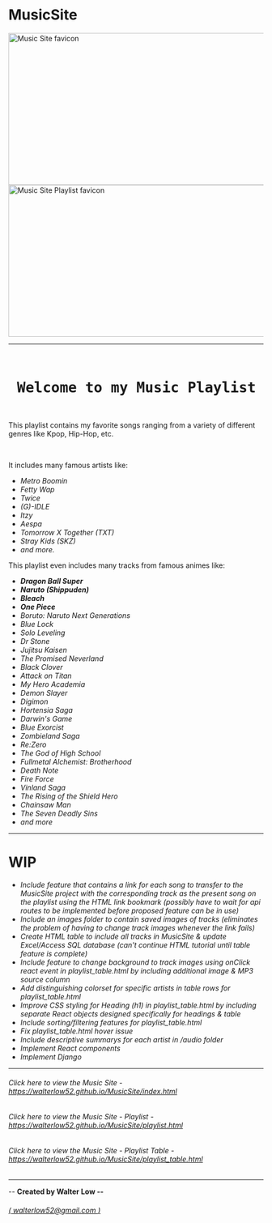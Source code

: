 # MusicSite
<img src = "https://st.depositphotos.com/1000123/4290/i/950/depositphotos_42906467-stock-photo-electric-lighting-effect.jpg" alt = "Music Site favicon" title = "MusicSite" width = "800px" height = "300px">
<img src = "https://png.pngtree.com/thumb_back/fh260/background/20200520/pngtree-lightning-creative-texture-hand-painted-water-and-fire-background-image_335938.jpg" alt = "Music Site Playlist favicon" title = "Music Site - Playlist" width = "800px" height = "300px"> <br> <hr>

<pre> <h1> Welcome to my Music Playlist Project Website! </h1> </pre>
<p> This playlist contains my favorite songs ranging from a variety of different genres like Kpop, Hip-Hop, etc. </p> <br>
<p> It includes many famous artists like: </p>
<ul> 
       <i> <li> Metro Boomin </li>
       <li> Fetty Wap </li>
       <li> Twice </li>
       <li> (G)-IDLE </li>
       <li> Itzy </li>
       <li> Aespa </li>
       <li> Tomorrow X Together (TXT) </li>
       <li> Stray Kids (SKZ) </li> 
       <li> and more. </li> </i>
</ul>

<p> This playlist even includes many tracks from famous animes like: </p>
<ul>
       <i> <li> <b> Dragon Ball Super </li>
       <li> Naruto <i> (Shippuden) </i> </li>
       <li> Bleach </li>
       <li> One Piece </b> </li>
       <li> Boruto: Naruto Next Generations </li>
       <li> Blue Lock </li>
       <li> Solo Leveling </li>
       <li> Dr Stone </li>
       <li> Jujitsu Kaisen </li>
       <li> The Promised Neverland </li>
       <li> Black Clover </li>
       <li> Attack on Titan </li>
       <li> My Hero Academia </li>
       <li> Demon Slayer </li>
       <li> Digimon </li>
       <li> Hortensia Saga </li>
       <li> Darwin's Game </li>
       <li> Blue Exorcist </li>
       <li> Zombieland Saga </li>
       <li> Re:Zero </li>
       <li> The God of High School </li>
       <li> Fullmetal Alchemist: Brotherhood </li>
       <li> Death Note </li>
       <li> Fire Force </li>
       <li> Vinland Saga </li>
       <li> The Rising of the Shield Hero </li>
       <li> Chainsaw Man </li>
       <li> The Seven Deadly Sins </li>
       <li> and more </li> </i>
</ul> <hr>

<h1> WIP </h1>
<ul> <i>
       <li> Include feature that contains a link for each song to transfer to the MusicSite project with the corresponding track as the present song on the playlist using the HTML link bookmark (possibly have to wait for api routes to be implemented before proposed feature can be in use) </li>
       <li> Include an images folder to contain saved images of tracks (eliminates the problem of having to change track images whenever the link fails) </li>
       <li> Create HTML table to include all tracks in MusicSite & update Excel/Access SQL database (can't continue HTML tutorial until table feature is complete) </li>
       <li> Include feature to change background to track images using onClick react event in playlist_table.html by including additional image & MP3 source column </li>
       <li> Add distinguishing colorset for specific artists in table rows for playlist_table.html </li>
       <li> Improve CSS styling for Heading (h1) in playlist_table.html by including separate React objects designed specifically for headings & table </li>
       <li> Include sorting/filtering features for playlist_table.html </li>
       <li> Fix playlist_table.html hover issue </li>
       <li> Include descriptive summarys for each artist in /audio folder </li>
       <li> Implement React components </li>
       <li> Implement Django </li>
</i> </ul>

<hr>
<h6> Click here to view the Music Site -  <a href = "https://walterlow52.github.io/MusicSite/index.html"> https://walterlow52.github.io/MusicSite/index.html </a> </h6>
<h6> Click here to view the Music Site - Playlist - <a href = "https://walterlow52.github.io/MusicSite/playlist.html"> https://walterlow52.github.io/MusicSite/playlist.html </a></h6>
<h6> Click here to view the Music Site - Playlist Table - <a href = "https://walterlow52.github.io/MusicSite/playlist_table.html"> https://walterlow52.github.io/MusicSite/playlist_table.html </a> </h6> <hr>


<p> -- <b> Created by Walter Low -- </b> <h6> <a href = "mailto:walterlow52@gmail.com" title = "Feel free to email me!"> (<i> walterlow52@gmail.com </i>) </a> </h6> </p> 
